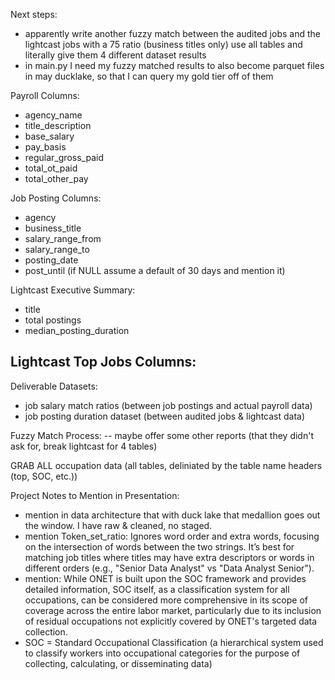 Next steps:
- apparently write another fuzzy match between the audited jobs and the lightcast jobs with a 75 ratio (business titles only) use all tables and literally give them 4 different dataset results
- in main.py I need my fuzzy matched results to also become parquet files in may ducklake, so that I can query my gold tier off of them

Payroll Columns:
- agency_name
- title_description
- base_salary
- pay_basis
- regular_gross_paid
- total_ot_paid
- total_other_pay

Job Posting Columns:
- agency
- business_title
- salary_range_from
- salary_range_to
- posting_date
- post_until (if NULL assume a default of 30 days and mention it)

Lightcast Executive Summary:
- title
- total postings
- median_posting_duration

Lightcast Top Jobs Columns:
- 

Deliverable Datasets:
- job salary match ratios (between job postings and actual payroll data)
- job posting duration dataset (between audited jobs & lightcast data)


Fuzzy Match Process:
-- maybe offer some other reports (that they didn't ask for, break lightcast for 4 tables)




GRAB ALL occupation data (all tables, deliniated by the table name headers (top, SOC, etc.))


Project Notes to Mention in Presentation:
- mention in data architecture that with duck lake that medallion goes out the window. I have raw & cleaned, no staged.
- mention Token_set_ratio: Ignores word order and extra words, focusing on the intersection of words between the two strings. It’s best for matching job titles where titles may have extra descriptors or words in different orders (e.g., "Senior Data Analyst" vs "Data Analyst Senior").
- mention: While ONET is built upon the SOC framework and provides detailed information, SOC itself, as a classification system for all occupations, can be considered more comprehensive in its scope of coverage across the entire labor market, particularly due to its inclusion of residual occupations not explicitly covered by ONET's targeted data collection.
- SOC = Standard Occupational Classification (a hierarchical system used to classify workers into occupational categories for the purpose of collecting, calculating, or disseminating data)